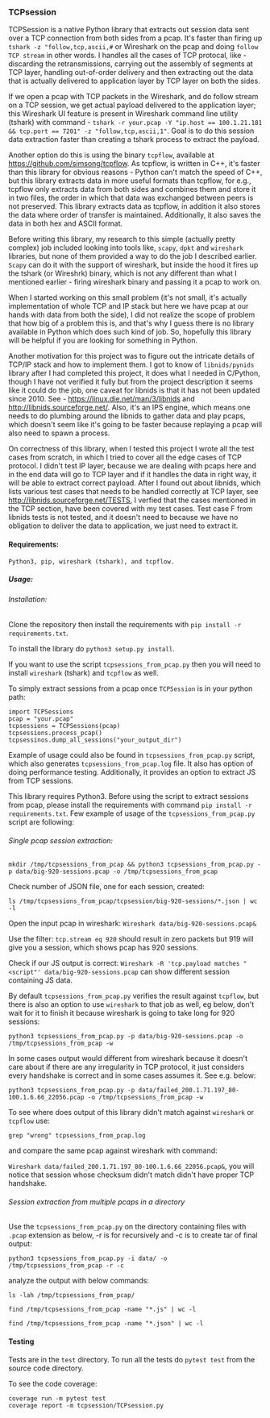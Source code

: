 ### TCPsession

TCPSession is a native Python library that extracts out session data sent over a TCP connection from both sides 
 from a pcap. It's faster than firing up `tshark -z "follow,tcp,ascii,#` or Wireshark on the pcap and doing 
 `follow TCP stream` in other words. I handles all the cases of TCP protocal, like - discarding the retransmissions,
  carrying out the assembly of segments at TCP layer, handling out-of-order
 delivery and then extracting out the data that is actually delivered to application layer by TCP layer
 on both the sides.

If we open a pcap with TCP packets in the Wireshark, and do follow stream on a TCP
session, we get actual payload delivered to the application layer; this Wireshark UI feature
is present in Wireshark command line utility (tshark) with command - 
`tshark -r your.pcap -Y "ip.host == 100.1.21.181 && tcp.port == 7201" -z "follow,tcp,ascii,1"`.
 Goal is to do this session data extraction faster than creating a tshark process to extract the payload.

Another option do this is using the binary `tcpflow`, available at https://github.com/simsong/tcpflow.
As tcpflow, is written in C++, it's faster than this library for obvious reasons - 
 Python can't match the speed of C++, but this library extracts data in more useful formats than tcpflow,
 for e.g., tcpflow only extracts data from both sides and combines them and store it in two files,
 the order in which that data was exchanged between peers is not preserved.
 This library extracts data as tcpflow, in addition it also stores the data where order of 
 transfer is maintained. Additionally, it also saves the data in both hex and ASCII format.

Before writing this library, my research to this simple (actually pretty complex) job included
 looking into tools like, `scapy`, `dpkt` and `wireshark` libraries, but none of them provided a way to 
 do the job I described earlier. `Scapy` can do it with the support of wireshark, but 
 inside the hood it fires up the tshark (or Wireshrk) binary, which is not any different than 
 what I mentioned earlier - firing wireshark binary and passing it a pcap to work on. 

When I started working on this small problem (it's not small, it's actually implementation of 
 whole TCP and IP stack but here we have pcap at our hands with data from both the side), 
 I did not realize the scope of problem that how big of a problem this is, and that's why
 I guess there is no library available in Python which does such kind of job.
 So, hopefully this library will be helpful if you are looking for something in Python.
 
 Another motivation for this project was to figure out the intricate details of TCP/IP stack and
 how to implement them. I got to know of `libnids/pynids` library after I had completed this project, it
 does what I needed in C/Python, though I have not verified it fully but from the project description
 it seems like it could do the job, one caveat for libnids is that it has not been updated since 2010.
See - https://linux.die.net/man/3/libnids and http://libnids.sourceforge.net/. Also, it's an IPS engine,
which means one needs to do plumbing around the libnids to gather data and play pcaps, which doesn't
seem like it's going to be faster because replaying a pcap will also need to spawn a process.

On correctness of this library, when I tested this project I wrote all the test cases from scratch,
 in which I tried to cover all the edge cases of TCP protocol. 
 I didn't test IP layer, because we are dealing with pcaps here
and in the end data will go to TCP layer and if it handles the data in right way,
it will be able to extract correct payload. After I found out about libnids, which lists
various test cases that needs to be handled correctly at TCP layer, see
http://libnids.sourceforge.net/TESTS, I verfied that the cases mentioned in the TCP section, 
have been covered with my test cases.
 Test case F from libnids tests is not tested, and it doesn't need to because
we have no obligation to deliver the data to application, we just need to extract it.

#### Requirements:

    Python3, pip, wireshark (tshark), and tcpflow.


##### Usage:
###### Installation:
Clone the repository then install the requirements with `pip install -r requirements.txt`. 

To install the library do `python3 setup.py install`.

If you want to use the script `tcpsessions_from_pcap.py` then you will need to install
 `wireshark` (tshark) and `tcpflow` as well.


To simply extract sessions from a pcap once `TCPSession` is in your python path:

    import TCPSessions
    pcap = "your.pcap"
    tcpsessions = TCPSessions(pcap)
    tcpsessions.process_pcap()
    tcpsessinos.dump_all_sessions("your_output_dir")

Example of usage could also be found in `tcpsessions_from_pcap.py` script, which also generates
 `tcpsessions_from_pcap.log` file. It also has option of doing performance testing. Additionally, 
 it provides an option to extract JS from TCP sessions. 

This library requires Python3.
Before using the script to extract sessions from pcap, please install the requirements with
command `pip install -r requirements.txt`. Few example of usage of the `tcpsessions_from_pcap.py`
script are following:

###### Single pcap session extraction:
  
    mkdir /tmp/tcpsessions_from_pcap && python3 tcpsessions_from_pcap.py -p data/big-920-sessions.pcap -o /tmp/tcpsessions_from_pcap

Check number of JSON file, one for each session, created:

`ls /tmp/tcpsessions_from_pcap/tcpsession/big-920-sessions/*.json | wc -l`

Open the input pcap in wireshark: `Wireshark data/big-920-sessions.pcap&`

Use the filter: `tcp.stream eq 920` should result in zero packets but 919 will give you a session,
which shows pcap has 920 sessions.

Check if our JS output is correct: `Wireshark -R 'tcp.payload matches "<script"' data/big-920-sessions.pcap`
can show different session containing JS data.

By default `tcpsessions_from_pcap.py` verifies the result against `tcpflow`, but there is also an option
to use `wireshark` to that job as well, eg below, don't wait for it to finish it because wireshark is going
to take long for 920 sessions:

    python3 tcpsessions_from_pcap.py -p data/big-920-sessions.pcap -o /tmp/tcpsessions_from_pcap -w

In some cases output would different from wireshark because it doesn't care about if there are any 
irregularity in TCP protocol, it just considers every handshake is correct and in some cases assumes it.
See e.g. below:

    python3 tcpsessions_from_pcap.py -p data/failed_200.1.71.197_80-100.1.6.66_22056.pcap -o /tmp/tcpsessions_from_pcap -w
    
To see where does output of this library didn't match against `wireshark` or `tcpflow` use:

`grep "wrong" tcpsessions_from_pcap.log`

and compare the same pcap against wireshark with command:

`Wireshark data/failed_200.1.71.197_80-100.1.6.66_22056.pcap&`, you will notice that session whose checksum
didn't match didn't have proper TCP handshake.

###### Session extraction from multiple pcaps in a directory

Use the `tcpsessions_from_pcap.py` on the directory containing files with `.pcap` extension as below, -r is for 
recursively and -c is to create tar of final output:

`python3 tcpsessions_from_pcap.py -i data/ -o /tmp/tcpsessions_from_pcap -r -c`

analyze the output with below commands:

`ls -lah /tmp/tcpsessions_from_pcap/`

`find /tmp/tcpsessions_from_pcap -name "*.js" | wc -l`

`find /tmp/tcpsessions_from_pcap -name "*.json" | wc -l`


#### Testing

Tests are in the `test` directory. To run all the tests do `pytest test` from the source code
directory.

To see the code coverage:

    coverage run -m pytest test
    coverage report -m tcpsession/TCPsession.py
